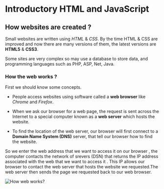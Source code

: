 # Introductory HTML and JavaScript
## How websites are created ?
Small websites are written using *HTML* & *CSS*.
By the time HTML & CSS are improved and now there are many versions of them, the latest versions are **HTML5** & **CSS3**.

Some sites are very complex so may use a database to store data, and programming languages such as PHP, ASP, Net, Java.

### How the web works ?
 First we should know some concepts.
 * People access websites using
software called a **web browser** like *Chrome* and *Firefox*.

* When we ask our browser for a web page, the request is sent across the Internet to a special
computer known as a **web server** which hosts the website.

* To find the location of the web server, our browser will first connect to a **Domain Name System (DNS)** server, that tell our browser how to find the website. 

So we enter the web address that we want to access it on our browser , the computer contacts the network of srevers (DSN) that returns the IP address associated with the web that we want to access it . This IP allows our browser to contact the web server that hosts the website we requested.The web server then sends the page we requested back to our web browser.

![How web works?](https://cdn.business2community.com/wp-content/uploads/2021/01/DNS-Diagram.png)








